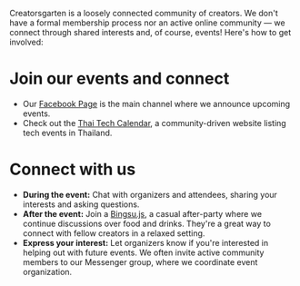 Creatorsgarten is a loosely connected community of creators. We don't have a formal membership process nor an active online community — we connect through shared interests and, of course, events! Here's how to get involved:

# Join our events and connect

- Our [Facebook Page](https://www.facebook.com/creatorsgarten) is the main channel where we announce upcoming events.
- Check out the [Thai Tech Calendar](https://th.techcal.dev/), a community-driven website listing tech events in Thailand.

# Connect with us

- **During the event:** Chat with organizers and attendees, sharing your interests and asking questions.
- **After the event:** Join a [Bingsu.js](https://bingsu.js.org/), a casual after-party where we continue discussions over food and drinks. They're a great way to connect with fellow creators in a relaxed setting.
- **Express your interest:** Let organizers know if you're interested in helping out with future events. We often invite active community members to our Messenger group, where we coordinate event organization.
